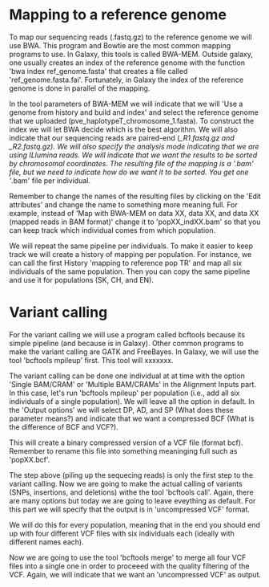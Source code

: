 # Mapping to a reference genome


To map our sequencing reads (.fastq.gz) to the reference genome we will use BWA. This program and Bowtie are the most common mapping programs to use. In Galaxy, this tools is called BWA-MEM. Outside galaxy, one usually creates an index of the reference genome with the function 'bwa index ref_genome.fasta' that creates a file called 'ref_genome.fasta.fai'. Fortunately, in Galaxy the index of the reference genome is done in parallel of the mapping.

In the tool parameters of BWA-MEM we will indicate that we will 'Use a genome from history and build and index' and select the reference genome that we uploaded (pve_haplotypeT_chromosome_1.fasta). To construct the index we will let BWA decide which is the best algorithm. We will also indicate that our sequencing reads are paired-end (*_R1.fastq.gz and *_R2.fastq.gz). We will also specify the analysis mode indicating that we are using ILlumina reads. We will indicate that we want the results to be sorted by chromosomal coordinates. The resulting file of the mapping is a '*.bam' file, but we need to indicate how do we want it to be sorted. You get one '*.bam' file per individual.

Remember to change the names of the resulting files by clicking on the 'Edit attributes' and change the name to something more meaning full. For example, instead of 'Map with BWA-MEM on data XX, data XX, and data XX (mapped reads in BAM format)' change it to 'popXX_indXX.bam' so that you can keep track which individual comes from which population.

We will repeat the same pipeline per individuals. To make it easier to keep track we will create a history of mapping per population. For instance, we can call the first History 'mapping to reference pop TR' and map all six individuals of the same population. Then you can copy the same pipeline and use it for populations (SK, CH, and EN).


# Variant calling

For the variant calling we will use a program called bcftools because its simple pipeline (and because is in Galaxy). Other common programs to make the variant calling are GATK and FreeBayes. In Galaxy, we will use the tool 'bcftools mpileup' first. This tool will xxxxxxx.

The variant calling can be done one individual at at time with the option 'Single BAM/CRAM' or 'Multiple BAM/CRAMs' in the Alignment Inputs part. In this case, let's run  'bcftools mpileup' per population (i.e., add all six individuals of a single population). We will leave all the option in default. In the 'Output options' we will select DP, AD, and SP (What does these parameter means?) and indicate that we want a compressed BCF (What is the difference of BCF and VCF?).

This will create a binary compressed version of a VCF file (format bcf). Remember to rename this file into something meaninging full such as 'popXX.bcf'.

The step above (piling up the sequecing reads) is only the first step to the variant calling. Now we are going to make the actual calling of variants (SNPs, insertions, and deletions) withe the tool 'bcftools call'. Again, there are many options but today we are going to leave eveything as default. For this part we will specify that the output is in 'uncompressed VCF' format.

We will do this for every population, meaning that in the end you should end up with four different VCF files with six individuals each (ideally with different names each).

Now we are going to use the tool 'bcftools merge' to merge all four VCF files into a single one in order to proceeed with the quality filtering of the VCF. Again, we will indicate that we want an 'uncompressed VCF' as output.
